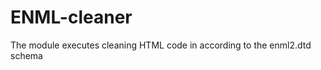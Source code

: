 ENML-cleaner
============

The module executes cleaning HTML code in according to the enml2.dtd schema
